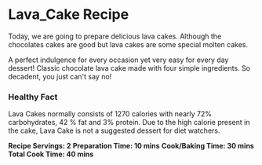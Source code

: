 # Lava_Cake Recipe 
Today, we are going to prepare delicious lava cakes. Although the chocolates cakes are good but lava cakes are some special molten cakes.

A perfect indulgence for every occasion yet very easy for every day dessert! Classic chocolate lava cake made with four simple ingredients. So decadent, you just can't say no!

### Healthy Fact 
Lava Cakes normally consists of 1270 calories with nearly 72% carbohydrates, 42 % fat and 3% protein. Due to the high calorie present in the cake, Lava Cake is not a suggested dessert for diet watchers.


**Recipe Servings: 2**
**Preparation Time: 10 mins**
**Cook/Baking Time: 30 mins**
**Total Cook Time: 40 mins**
